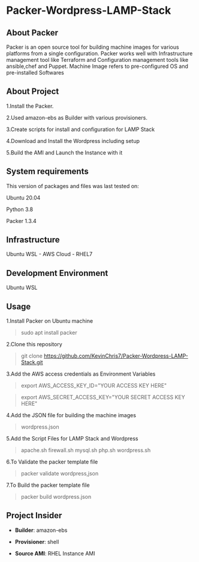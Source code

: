 # **Packer-Wordpress-LAMP-Stack**

## **About Packer**

Packer is an open source tool for building machine images for various platforms from a single configuration.
Packer works well with Infrastructure management tool like Terraform and Configuration management tools like ansible,chef and Puppet.
Machine Image refers to pre-configured OS and pre-installed Softwares

## **About Project**

1.Install the Packer.

2.Used amazon-ebs as Builder with various provisioners.

3.Create scripts for install and configuration for LAMP Stack

4.Download and Install the Wordpress including setup

5.Build the AMI and Launch the Instance with it

## **System requirements**

This version of packages and files was last tested on:

Ubuntu 20.04

Python 3.8

Packer 1.3.4

## **Infrastructure**

Ubuntu WSL - AWS Cloud - RHEL7

## **Development Environment**

Ubuntu WSL

## **Usage**

1.Install Packer on Ubuntu machine

> sudo apt install packer

2.Clone this repository

> git clone https://github.com/KevinChris7/Packer-Wordpress-LAMP-Stack.git

3.Add the AWS access credentials as Environment Variables

> export AWS_ACCESS_KEY_ID="YOUR ACCESS KEY HERE"

> export AWS_SECRET_ACCESS_KEY="YOUR SECRET ACCESS KEY HERE"

4.Add the JSON file for building the machine images
> wordpress.json

5.Add the Script Files for LAMP Stack and Wordpress

> apache.sh
> firewall.sh
> mysql.sh
> php.sh
> wordpress.sh

6.To Validate the packer template file

> packer validate wordpress,json

7.To Build the packer template file

> packer build wordpress.json

## **Project Insider**

- **Builder**: amazon-ebs

- **Provisioner**: shell

- **Source AMI**: RHEL Instance AMI


